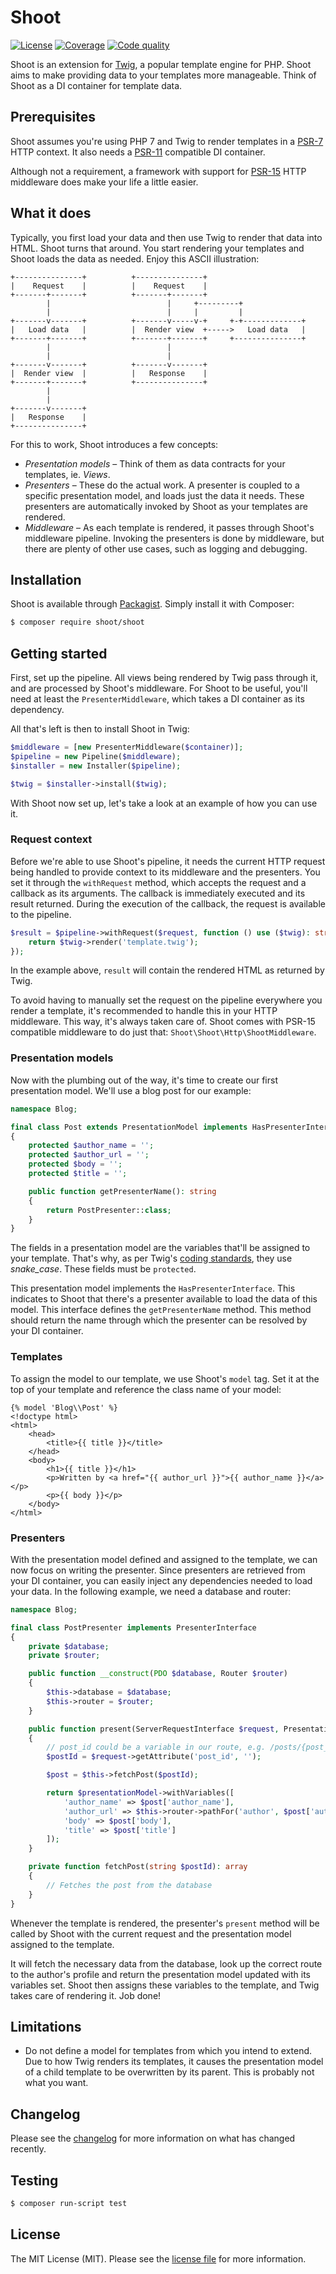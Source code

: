# Shoot
[![License][ico-license]][link-license]
[![Coverage][ico-coverage]][link-coverage]
[![Code quality][ico-code-quality]][link-code-quality]

Shoot is an extension for [Twig][link-twig], a popular template engine for PHP. Shoot aims to make providing data to
your templates more manageable. Think of Shoot as a DI container for template data. 

## Prerequisites
Shoot assumes you're using PHP 7 and Twig to render templates in a [PSR-7][link-psr7] HTTP context. It also needs a
[PSR-11][link-psr11] compatible DI container.

Although not a requirement, a framework with support for [PSR-15][link-psr15] HTTP middleware does make your life a
little easier.

## What it does
Typically, you first load your data and then use Twig to render that data into HTML. Shoot turns that around. You start
rendering your templates and Shoot loads the data as needed. Enjoy this ASCII illustration:

```
+---------------+          +---------------+
|    Request    |          |    Request    |
+-------+-------+          +-------+-------+
        |                          |     +---------+
        |                          |     |         |
+-------v-------+          +-------v-----v-+     +-+-------------+
|   Load data   |          |  Render view  +----->   Load data   |
+-------+-------+          +-------+-------+     +---------------+
        |                          |
        |                          |
+-------v-------+          +-------v-------+
|  Render view  |          |   Response    |
+-------+-------+          +---------------+
        |
        |
+-------v-------+
|   Response    |
+---------------+
```

For this to work, Shoot introduces a few concepts:
* _Presentation models_ – Think of them as data contracts for your templates, ie. _Views_.
* _Presenters_ – These do the actual work. A presenter is coupled to a specific presentation model, and loads just the
data it needs. These presenters are automatically invoked by Shoot as your templates are rendered.
* _Middleware_ – As each template is rendered, it passes through Shoot's middleware pipeline. Invoking the presenters is
done by middleware, but there are plenty of other use cases, such as logging and debugging.

## Installation
Shoot is available through [Packagist][link-packagist]. Simply install it with Composer:
``` bash
$ composer require shoot/shoot
```

## Getting started
First, set up the pipeline. All views being rendered by Twig pass through it, and are processed by Shoot's middleware.
For Shoot to be useful, you'll need at least the `PresenterMiddleware`, which takes a DI container as its dependency.

All that's left is then to install Shoot in Twig:

```php
$middleware = [new PresenterMiddleware($container)];
$pipeline = new Pipeline($middleware);
$installer = new Installer($pipeline);

$twig = $installer->install($twig);
```

With Shoot now set up, let's take a look at an example of how you can use it.

### Request context
Before we're able to use Shoot's pipeline, it needs the current HTTP request being handled to provide context to its
middleware and the presenters. You set it through the `withRequest` method, which accepts the request and a callback as
its arguments. The callback is immediately executed and its result returned. During the execution of the callback, the
request is available to the pipeline.

```php
$result = $pipeline->withRequest($request, function () use ($twig): string {
    return $twig->render('template.twig');
});
```

In the example above, `result` will contain the rendered HTML as returned by Twig.

To avoid having to manually set the request on the pipeline everywhere you render a template, it's recommended to handle
this in your HTTP middleware. This way, it's always taken care of. Shoot comes with PSR-15 compatible middleware to do
just that: `Shoot\Shoot\Http\ShootMiddleware`.

### Presentation models
Now with the plumbing out of the way, it's time to create our first presentation model. We'll use a blog post for our
example:

```php
namespace Blog;

final class Post extends PresentationModel implements HasPresenterInterface
{
    protected $author_name = '';
    protected $author_url = '';
    protected $body = '';
    protected $title = '';

    public function getPresenterName(): string
    {
        return PostPresenter::class;
    }
}
```

The fields in a presentation model are the variables that'll be assigned to your template. That's why, as per Twig's
[coding standards][link-twig-coding-standards], they use _snake_case_. These fields must be `protected`.

This presentation model implements the `HasPresenterInterface`. This indicates to Shoot that there's a presenter
available to load the data of this model. This interface defines the `getPresenterName` method. This method should
return the name through which the presenter can be resolved by your DI container.

### Templates
To assign the model to our template, we use Shoot's `model` tag. Set it at the top of your template and reference the
class name of your model:

```twig
{% model 'Blog\\Post' %}
<!doctype html>
<html>
    <head>
        <title>{{ title }}</title>
    </head>
    <body>
        <h1>{{ title }}</h1>
        <p>Written by <a href="{{ author_url }}">{{ author_name }}</a></p>
        <p>{{ body }}</p>
    </body>
</html>
```

### Presenters
With the presentation model defined and assigned to the template, we can now focus on writing the presenter. Since
presenters are retrieved from your DI container, you can easily inject any dependencies needed to load your data. In the
following example, we need a database and router:

```php
namespace Blog;

final class PostPresenter implements PresenterInterface
{
    private $database;
    private $router;

    public function __construct(PDO $database, Router $router)
    {
        $this->database = $database;
        $this->router = $router;
    }

    public function present(ServerRequestInterface $request, PresentationModel $presentationModel): PresentationModel
    {
        // post_id could be a variable in our route, e.g. /posts/{post_id}
        $postId = $request->getAttribute('post_id', '');

        $post = $this->fetchPost($postId);

        return $presentationModel->withVariables([
            'author_name' => $post['author_name'],
            'author_url' => $this->router->pathFor('author', $post['author_id']),
            'body' => $post['body'],
            'title' => $post['title']
        ]);
    }

    private function fetchPost(string $postId): array
    {
        // Fetches the post from the database
    }
}
```

Whenever the template is rendered, the presenter's `present` method will be called by Shoot with the current request
and the presentation model assigned to the template.

It will fetch the necessary data from the database, look up the correct route to the author's profile and return the
presentation model updated with its variables set. Shoot then assigns these variables to the template, and Twig takes
care of rendering it. Job done!

## Limitations
* Do not define a model for templates from which you intend to extend. Due to how Twig renders its templates, it causes
the presentation model of a child template to be overwritten by its parent. This is probably not what you want. 

## Changelog
Please see the [changelog][link-changelog] for more information on what has changed recently.

## Testing
``` bash
$ composer run-script test
```

## License
The MIT License (MIT). Please see the [license file][link-license] for more information.

[ico-license]: https://img.shields.io/badge/license-MIT-brightgreen.svg?style=flat-square
[ico-coverage]: https://img.shields.io/scrutinizer/coverage/g/shootphp/shoot.svg?style=flat-square
[ico-code-quality]: https://img.shields.io/scrutinizer/g/shootphp/shoot.svg?style=flat-square
[link-changelog]: CHANGELOG.md
[link-coverage]: https://scrutinizer-ci.com/g/shootphp/shoot/code-structure
[link-code-quality]: https://scrutinizer-ci.com/g/shootphp/shoot
[link-license]: LICENSE.md
[link-packagist]: https://packagist.org/packages/shoot/shoot
[link-psr7]: https://www.php-fig.org/psr/psr-7/
[link-psr11]: https://www.php-fig.org/psr/psr-11/
[link-psr15]: https://www.php-fig.org/psr/psr-15/
[link-twig]: https://twig.symfony.com/
[link-twig-coding-standards]: https://twig.symfony.com/doc/2.x/coding_standards.html

